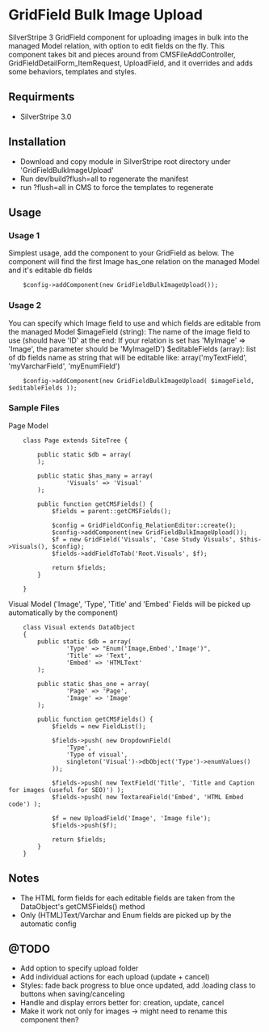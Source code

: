 GridField Bulk Image Upload
===========================

SilverStripe 3 GridField component for uploading images in bulk into the managed Model relation, with option to edit fields on the fly.
This component takes bit and pieces around from CMSFileAddController, GridFieldDetailForm_ItemRequest, UploadField, and it overrides and adds some behaviors, templates and styles.

## Requirments
* SilverStripe 3.0

## Installation
* Download and copy module in SilverStripe root directory under 'GridFieldBulkImageUpload'
* Run dev/build?flush=all to regenerate the manifest
* run ?flush=all in CMS to force the templates to regenerate

## Usage

### Usage 1
Simplest usage, add the component to your GridField as below. The component will find the first Image has_one relation on the managed Model and it's editable db fields
				
		$config->addComponent(new GridFieldBulkImageUpload());

### Usage 2
You can specify which Image field to use and which fields are editable from the managed Model
$imageField (string): The name of the image field to use (should have 'ID' at the end: If your relation is set has 'MyImage' => 'Image', the parameter should be 'MyImageID')
$editableFields (array): list of db fields name as string that will be editable like: array('myTextField', 'myVarcharField', 'myEnumField')
				
		$config->addComponent(new GridFieldBulkImageUpload( $imageField, $editableFields ));

### Sample Files

Page Model

		class Page extends SiteTree {

			public static $db = array(
			);

			public static $has_many = array(
					'Visuals' => 'Visual'
			);

			public function getCMSFields() {
				$fields = parent::getCMSFields();

				$config = GridFieldConfig_RelationEditor::create();	
				$config->addComponent(new GridFieldBulkImageUpload());		
				$f = new GridField('Visuals', 'Case Study Visuals', $this->Visuals(), $config);
				$fields->addFieldToTab('Root.Visuals', $f);

				return $fields;
			}

		}

Visual Model
('Image', 'Type', 'Title' and 'Embed' Fields will be picked up automatically by the component)

		class Visual extends DataObject
		{
			public static $db = array(
					'Type' => "Enum('Image,Embed','Image')",
					'Title' => 'Text',
					'Embed' => 'HTMLText'
			);

			public static $has_one = array(
					'Page' => 'Page',
					'Image' => 'Image'
			);

			public function getCMSFields() {
				$fields = new FieldList();

				$fields->push( new DropdownField(
					'Type',
					'Type of visual',
					singleton('Visual')->dbObject('Type')->enumValues()
				));

				$fields->push( new TextField('Title', 'Title and Caption for images (useful for SEO)') );
				$fields->push( new TextareaField('Embed', 'HTML Embed code') );		

				$f = new UploadField('Image', 'Image file');				
				$fields->push($f);

				return $fields;
			}
		}

## Notes
* The HTML form fields for each editable fields are taken from the DataObject's getCMSFields() method
* Only (HTML)Text/Varchar and Enum fields are picked up by the automatic config

## @TODO
* Add option to specify upload folder
* Add individual actions for each upload (update + cancel)
* Styles: fade back progress to blue once updated, add .loading class to buttons when saving/canceling
* Handle and display errors better for: creation, update, cancel
* Make it work not only for images -> might need to rename this component then?